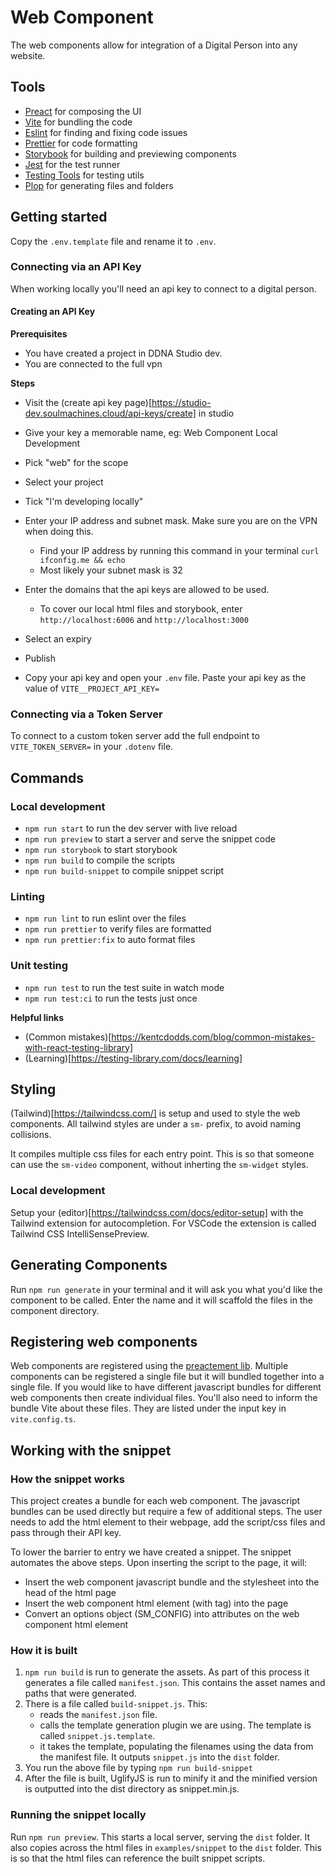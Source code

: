 # Web Component

The web components allow for integration of a Digital Person into any website.

## Tools

- [Preact](https://preactjs.com/) for composing the UI
- [Vite](https://vitejs.dev/) for bundling the code
- [Eslint](https://eslint.org/) for finding and fixing code issues
- [Prettier](https://prettier.io/) for code formatting
- [Storybook](https://storybook.js.org/) for building and previewing components
- [Jest](https://jestjs.io/) for the test runner
- [Testing Tools](https://testing-library.com/) for testing utils
- [Plop](https://plopjs.com/) for generating files and folders

## Getting started

Copy the `.env.template` file and rename it to `.env`.

### Connecting via an API Key

When working locally you'll need an api key to connect to a digital person.

#### Creating an API Key

**Prerequisites**

- You have created a project in DDNA Studio dev.
- You are connected to the full vpn

**Steps**

- Visit the (create api key page)[https://studio-dev.soulmachines.cloud/api-keys/create] in studio
- Give your key a memorable name, eg: Web Component Local Development
- Pick "web" for the scope
- Select your project
- Tick "I'm developing locally"
- Enter your IP address and subnet mask. Make sure you are on the VPN when doing this.

  - Find your IP address by running this command in your terminal `curl ifconfig.me && echo`
  - Most likely your subnet mask is 32

- Enter the domains that the api keys are allowed to be used.
  - To cover our local html files and storybook, enter `http://localhost:6006` and `http://localhost:3000`
- Select an expiry
- Publish
- Copy your api key and open your `.env` file. Paste your api key as the value of `VITE__PROJECT_API_KEY=`

### Connecting via a Token Server

To connect to a custom token server add the full endpoint to `VITE_TOKEN_SERVER=` in your `.dotenv` file.

## Commands

### Local development

- `npm run start` to run the dev server with live reload
- `npm run preview` to start a server and serve the snippet code
- `npm run storybook` to start storybook
- `npm run build` to compile the scripts
- `npm run build-snippet` to compile snippet script

### Linting

- `npm run lint` to run eslint over the files
- `npm run prettier` to verify files are formatted
- `npm run prettier:fix` to auto format files

### Unit testing

- `npm run test` to run the test suite in watch mode
- `npm run test:ci` to run the tests just once

**Helpful links**

- (Common mistakes)[https://kentcdodds.com/blog/common-mistakes-with-react-testing-library]
- (Learning)[https://testing-library.com/docs/learning]

## Styling

(Tailwind)[https://tailwindcss.com/] is setup and used to style the web components. All tailwind styles are under a `sm-` prefix, to avoid naming collisions.

It compiles multiple css files for each entry point. This is so that someone can use the `sm-video` component, without inherting the `sm-widget` styles.

### Local development

Setup your (editor)[https://tailwindcss.com/docs/editor-setup] with the Tailwind extension for autocompletion. For VSCode the extension is called Tailwind CSS IntelliSensePreview.

## Generating Components

Run `npm run generate` in your terminal and it will ask you what you'd like the component to be called. Enter the name and it will scaffold the files in the component directory.

## Registering web components

Web components are registered using the [preactement lib](https://github.com/jahilldev/component-elements). Multiple components can be registered a single file but it will bundled together into a single file. If you would like to have different javascript bundles for different web components then create individual files. You'll also need to inform the bundle Vite about these files. They are listed under the input key in `vite.config.ts`.

## Working with the snippet

### How the snippet works

This project creates a bundle for each web component. The javascript bundles can be used directly but require a few of additional steps. The user needs to add the html element to their webpage, add the script/css files and pass through their API key.

To lower the barrier to entry we have created a snippet. The snippet automates the above steps. Upon inserting the script to the page, it will:

- Insert the web component javascript bundle and the stylesheet into the head of the html page
- Insert the web component html element (with <sm-widget> tag) into the page
- Convert an options object (SM_CONFIG) into attributes on the web component html element

### How it is built

1. `npm run build` is run to generate the assets. As part of this process it generates a file called `manifest.json`. This contains the asset names and paths that were generated.
2. There is a file called `build-snippet.js`. This:
   - reads the `manifest.json` file.
   - calls the template generation plugin we are using. The template is called `snippet.js.template`.
   - it takes the template, populating the filenames using the data from the manifest file. It outputs `snippet.js` into the `dist` folder.
3. You run the above file by typing `npm run build-snippet`
4. After the file is built, UglifyJS is run to minify it and the minified version is outputted into the dist directory as snippet.min.js.

### Running the snippet locally

Run `npm run preview`. This starts a local server, serving the `dist` folder. It also copies across the html files in `examples/snippet` to the `dist` folder. This is so that the html files can reference the built snippet scripts.
